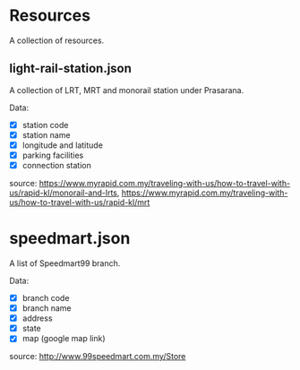 # Resources

A collection of resources.

## light-rail-station.json

A collection of LRT, MRT and monorail station under Prasarana.

Data:

- [x] station code
- [x] station name
- [x] longitude and latitude
- [x] parking facilities
- [x] connection station

source: https://www.myrapid.com.my/traveling-with-us/how-to-travel-with-us/rapid-kl/monorail-and-lrts, https://www.myrapid.com.my/traveling-with-us/how-to-travel-with-us/rapid-kl/mrt

# speedmart.json

A list of Speedmart99 branch.

Data:

- [x] branch code
- [x] branch name
- [x] address
- [x] state
- [x] map (google map link)

source: http://www.99speedmart.com.my/Store
